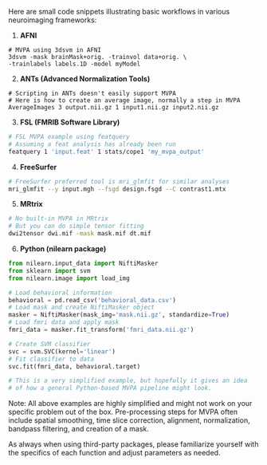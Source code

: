 Here are small code snippets illustrating basic workflows in various neuroimaging frameworks:

1. **AFNI**
```
# MVPA using 3dsvm in AFNI
3dsvm -mask brainMask+orig. -trainvol data+orig. \
-trainlabels labels.1D -model myModel
```

2. **ANTs (Advanced Normalization Tools)**
```
# Scripting in ANTs doesn't easily support MVPA
# Here is how to create an average image, normally a step in MVPA
AverageImages 3 output.nii.gz 1 input1.nii.gz input2.nii.gz
```

3. **FSL (FMRIB Software Library)**
```bash
# FSL MVPA example using featquery
# Assuming a feat analysis has already been run
featquery 1 'input.feat' 1 stats/cope1 'my_mvpa_output'
```

4. **FreeSurfer**
```bash
# FreeSurfer preferred tool is mri_glmfit for similar analyses
mri_glmfit --y input.mgh --fsgd design.fsgd --C contrast1.mtx
```

5. **MRtrix**
```bash
# No built-in MVPA in MRtrix
# But you can do simple tensor fitting
dwi2tensor dwi.mif -mask mask.mif dt.mif
```

6. **Python (nilearn package)**

```python
from nilearn.input_data import NiftiMasker
from sklearn import svm
from nilearn.image import load_img

# Load behavioral information
behavioral = pd.read_csv('behavioral_data.csv')
# Load mask and create NiftiMasker object
masker = NiftiMasker(mask_img='mask.nii.gz', standardize=True)
# Load fmri data and apply mask
fmri_data = masker.fit_transform('fmri_data.nii.gz')

# Create SVM classifier
svc = svm.SVC(kernel='linear')
# Fit classifier to data
svc.fit(fmri_data, behavioral.target)

# This is a very simplified example, but hopefully it gives an idea
# of how a general Python-based MVPA pipeline might look.
```

Note: All above examples are highly simplified and might not work on your specific problem out of the box. Pre-processing steps for MVPA often include spatial smoothing, time slice correction, alignment, normalization, bandpass filtering, and creation of a mask. 

As always when using third-party packages, please familiarize yourself with the specifics of each function and adjust parameters as needed.